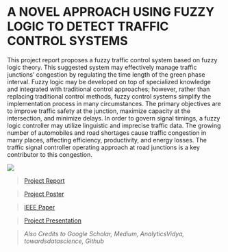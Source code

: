 # A NOVEL APPROACH USING FUZZY LOGIC TO DETECT TRAFFIC CONTROL SYSTEMS

This project report proposes a fuzzy traffic control system based on fuzzy logic theory. This suggested system may effectively manage traffic junctions’ congestion by regulating the time length of the green phase interval. Fuzzy logic may be developed on top of specialized knowledge and integrated with traditional control approaches; however, rather than replacing traditional control methods, fuzzy control systems simplify the implementation process in many circumstances. The primary objectives are to improve traffic safety at the junction, maximize capacity at the intersection, and minimize delays. In order to govern signal timings, a fuzzy logic controller may utilize linguistic and imprecise traffic data. The growing number of automobiles and road shortages cause traffic congestion in many places, affecting efficiency, productivity, and energy losses. The traffic signal controller operating approach at road junctions is a key contributor to this congestion.

![](./Files/bg.jpg)

> [Project Report](./Files/Report.pdf)

> [Project Poster](./Files/Poster.pdf)

> [IEEE Paper](./Files/Paper.pdf)

> [Project Presentation](./Files/Review.pdf)

> _Also Credits to Google Scholar, Medium, AnalyticsVidya, towardsdatascience, Github_
